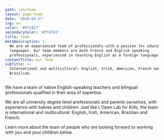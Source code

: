 ```yaml
---
path: /en/team
layout: page-team
date: '2018-04-27'
lng: en
color: '#FCC817'
secondaryColor: '#ffd743'
title: Team
metaDescription: >-
  We are an experienced team of professionals with a passion for education and
  languages. Our team members are both French and English speaking
  professionals, experienced in teaching English as a foreign language.
contentTitle: Our Team
subTitle: >-
  International and multicultural: English, Irish, American, French and
  Brazilian.
---
```

We have a team of native English-speaking teachers and bilingual professionals qualified in their area of expertise. 

We are all university degree level professionals and parents ourselves, with experience with babies and children. Just like L’Open Lab for Kids, the team is international and multicultural: English, Irish, American, Brazilian and French.

Learn more about the team of people who are looking forward to working with you and your children below.
